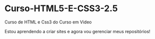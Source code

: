 # Curso-HTML5-E-CSS3-2.5
 Curso de HTML e Css3 do Curso em Video

 Estou aprendendo a criar sites e agora vou gerenciar meus repositórios!
